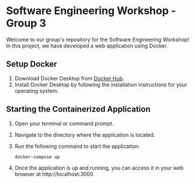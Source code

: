 # Software Engineering Workshop - Group 3

Welcome to our group's repository for the Software Engineering Workshop! In this project, we have developed a web application using Docker.

## Setup Docker

1. Download Docker Desktop from [Docker Hub](https://hub.docker.com/).
2. Install Docker Desktop by following the installation instructions for your operating system.

## Starting the Containerized Application

1. Open your terminal or command prompt.
2. Navigate to the directory where the application is located.
3. Run the following command to start the application:

   ```bash
   docker-compose up
   ```
4. Once the application is up and running, you can access it in your web browser at http://localhost:3000

